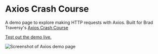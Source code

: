 # Axios Crash Course

A demo page to explore making HTTP requests with Axios. Built for Brad Traversy's [Axios Crash Course](https://youtu.be/6LyagkoRWYA)

[Test out the demo live.](https://gk-hynes.github.io/axios-crash-course/)

![Screenshot of Axios demo page](https://res.cloudinary.com/gerhynes/image/upload/q_auto/v1572718628/Screenshot_2019-11-02_Axios_Crash_Course_putb3h.png)
